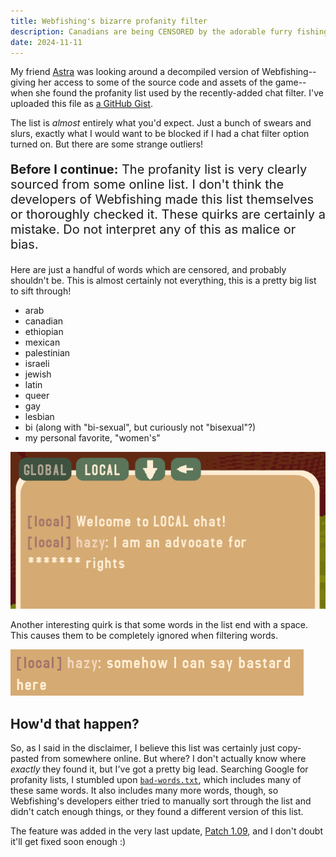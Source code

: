 ```yaml
---
title: Webfishing's bizarre profanity filter
description: Canadians are being CENSORED by the adorable furry fishing game
date: 2024-11-11
---
```


My friend [Astra](https://astroorbis.com) was looking around a decompiled version of Webfishing--giving her access to some of
the source code and assets of the game--when she found the profanity list used by the recently-added chat filter. I've uploaded
this file as [a GitHub Gist](https://gist.github.com/hazycora/f7fde1be74022d196945577a1817d153).

The list is _almost_ entirely what you'd expect. Just a bunch of swears and slurs, exactly what I would want to be blocked if I
had a chat filter option turned on. But there are some strange outliers!

<div style="font-size: 1.25rem">

**Before I continue:** The profanity list is very clearly sourced from some online list. I don't think the developers of Webfishing
made this list themselves or thoroughly checked it. These quirks are certainly a mistake. Do not interpret any of this as malice or bias.

</div>

Here are just a handful of words which are censored, and probably shouldn't be. This is almost certainly not everything, this is a pretty big
list to sift through!

- arab
- canadian
- ethiopian
- mexican
- palestinian
- israeli
- jewish
- latin
- queer
- gay
- lesbian
- bi (along with "bi-sexual", but curiously not "bisexual"?)
- my personal favorite, "women's"

![Trying to say 'I am an advocate for women's rights' results in the word 'women's' being censored.](/assets/webfishings-silly-filter/womens-rights.png)

Another interesting quirk is that some words in the list end with a space. This causes them to be completely ignored when filtering words.

![The word bastard shown in the chat.](/assets/webfishings-silly-filter/bastard.png)

## How'd that happen?

So, as I said in the disclaimer, I believe this list was certainly just copy-pasted from somewhere online. But where? I don't
actually know where _exactly_ they found it, but I've got a pretty big lead. Searching Google for profanity lists, I stumbled upon
[`bad-words.txt`](https://www.cs.cmu.edu/~biglou/resources/bad-words.txt), which includes many of these same words. It also includes many more words, though, so Webfishing's developers either tried to
manually sort through the list and didn't catch enough things, or they found a different version of this list.

The feature was added in the very last update, [Patch 1.09](https://store.steampowered.com/news/app/3146520/view/4467101633890746444), and I don't doubt it'll get fixed soon enough :)
